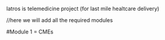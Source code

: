 Iatros is telemedicine project (for last mile healtcare delivery)

//here we will add all the required modules


#Module 1 = CMEs

